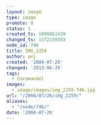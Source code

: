 ```yaml
---
layout: image
type: image
promote: 0
status: 1
created_ts: 1090861439
changed_ts: 1372159393
node_id: 746
title: IMG_2259
author: anj
created: '2004-07-26'
changed: '2013-06-25'
tags:
  - Coromandel
images:
  - image/images/img_2259-746.jpg
url: "/2004/07/26/img_2259/"
aliases:
  - "/node/746/"
date: '2004-07-26'
---
```



